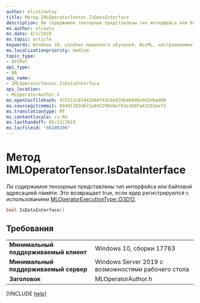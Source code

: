 ```yaml
---
author: eliotcowley
title: Метод IMLOperatorTensor.IsDataInterface
description: Ли содержимое тензорные представлены тип интерфейса или байтовой адресацией памяти.
ms.author: elcowle
ms.date: 4/1/2019
ms.topic: article
keywords: Windows 10, windows машинного обучения, WinML, настраиваемые операторы, IsDataInterface
ms.localizationpriority: medium
topic_type:
- APIRef
api_type:
- NA
api_name:
- IMLOperatorTensor.IsDataInterface
api_location:
- MLOperatorAuthor.h
ms.openlocfilehash: 475311c07442660f83c0a9336468d6e9d2dbed00
ms.sourcegitcommit: 6948f383d671a042290d4ef83e360fa43292eef2
ms.translationtype: MT
ms.contentlocale: ru-RU
ms.lasthandoff: 05/23/2019
ms.locfileid: "66180296"
---
```

# <a name="imloperatortensorisdatainterface-method"></a>Метод IMLOperatorTensor.IsDataInterface

Ли содержимое тензорные представлены тип интерфейса или байтовой адресацией памяти. Это возвращает true, если ядер регистрируются с использованием [MLOperatorExecutionType::D3D12](MLOperatorExecutionType.md).

```cpp
bool IsDataInterface()
```

## <a name="requirements"></a>Требования

| | |
|-|-|
| **Минимальный поддерживаемый клиент** | Windows 10, сборки 17763 |
| **Минимальный поддерживаемый сервер** | Windows Server 2019 с возможностями рабочего стола |
| **Заголовок** | MLOperatorAuthor.h |

[!INCLUDE [help](../../includes/get-help.md)]
